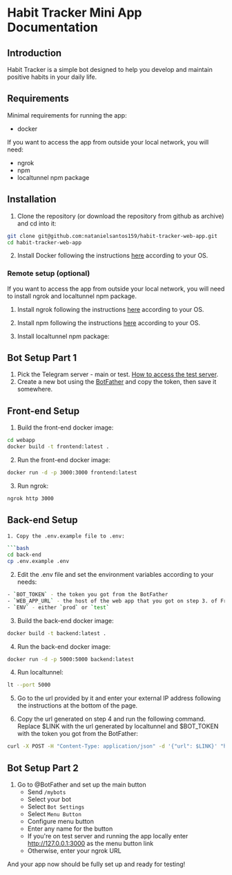 # Habit Tracker Mini App Documentation

## Introduction

Habit Tracker is a simple bot designed to help you develop and maintain positive habits in your daily life.

## Requirements

Minimal requirements for running the app:

- docker

If you want to access the app from outside your local network, you will need:

- ngrok
- npm
- localtunnel npm package

## Installation

1. Clone the repository (or download the repository from github as archive) and cd into it:

```bash
git clone git@github.com:natanielsantos159/habit-tracker-web-app.git
cd habit-tracker-web-app
```

2. Install Docker following the instructions [here](https://docs.docker.com/engine/install/) according to your OS.


### Remote setup (optional)

If you want to access the app from outside your local network, you will need to install ngrok and localtunnel npm package.

1. Install ngrok following the instructions [here](https://ngrok.com/download) according to your OS.

2. Install npm following the instructions [here](https://docs.npmjs.com/downloading-and-installing-node-js-and-npm) according to your OS.

3. Install localtunnel npm package:

## Bot Setup Part 1

1. Pick the Telegram server - main or test. [How to access the test server](https://core.telegram.org/bots/webapps#testing-mini-apps).
2. Create a new bot using the [BotFather](https://t.me/botfather) and copy the token, then save it somewhere.

## Front-end Setup

1. Build the front-end docker image:

```bash
cd webapp
docker build -t frontend:latest .
```

2. Run the front-end docker image:

```bash
docker run -d -p 3000:3000 frontend:latest
```
3. Run ngrok:

```bash
ngrok http 3000
```

## Back-end Setup
```bash
1. Copy the .env.example file to .env:

```bash
cd back-end
cp .env.example .env
```

2. Edit the .env file and set the environment variables according to your needs:

```bash
- `BOT_TOKEN` - the token you got from the BotFather
- `WEB_APP_URL` - the host of the web app that you got on step 3. of Front-end Setup - e.g. `https://123456789.ngrok.io`
- `ENV` - either `prod` or `test`
```

3. Build the back-end docker image:

```bash
docker build -t backend:latest .
```

4. Run the back-end docker image:

```bash
docker run -d -p 5000:5000 backend:latest
```
4. Run localtunnel:

```bash
lt --port 5000
```

5. Go to the url provided by it and enter your external IP address following the instructions at the bottom of the page.

6. Copy the url generated on step 4 and run the following command. Replace $LINK with the url generated by localtunnel and $BOT_TOKEN with the token you got from the BotFather:

```bash
curl -X POST -H "Content-Type: application/json" -d '{"url": $LINK}' "https://api.telegram.org/bot$BOT_TOKEN/setWebhook"
```


## Bot Setup Part 2

1. Go to @BotFather and set up the main button
   - Send `/mybots`
   - Select your bot
   - Select `Bot Settings`
   - Select `Menu Button`
   - Configure menu button
   - Enter any name for the button
   - If you're on test server and running the app locally enter http://127.0.0.1:3000 as the menu button link
   - Otherwise, enter your ngrok URL

And your app now should be fully set up and ready for testing!
